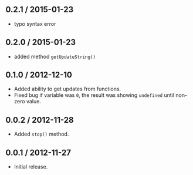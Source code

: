 0.2.1 / 2015-01-23
------------------
- typo syntax error

0.2.0 / 2015-01-23
------------------
- added method `getUpdateString()`

0.1.0 / 2012-12-10
------------------
* Added ability to get updates from functions.
* Fixed bug if variable was `0`, the result was showing `undefined` until non-zero value.

0.0.2 / 2012-11-28
------------------
* Added `stop()` method.

0.0.1 / 2012-11-27
------------------
* Initial release.
